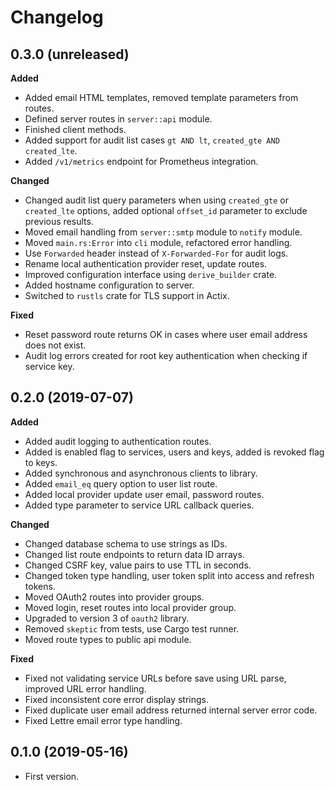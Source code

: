 # Changelog

## 0.3.0 (unreleased)

**Added**

- Added email HTML templates, removed template parameters from routes.
- Defined server routes in `server::api` module.
- Finished client methods.
- Added support for audit list cases `gt AND lt`, `created_gte AND created_lte`.
- Added `/v1/metrics` endpoint for Prometheus integration.

**Changed**

- Changed audit list query parameters when using `created_gte` or `created_lte` options, added optional `offset_id` parameter to exclude previous results.
- Moved email handling from `server::smtp` module to `notify` module.
- Moved `main.rs:Error` into `cli` module, refactored error handling.
- Use `Forwarded` header instead of `X-Forwarded-For` for audit logs.
- Rename local authentication provider reset, update routes.
- Improved configuration interface using `derive_builder` crate.
- Added hostname configuration to server.
- Switched to `rustls` crate for TLS support in Actix.

**Fixed**

- Reset password route returns OK in cases where user email address does not exist.
- Audit log errors created for root key authentication when checking if service key.

## 0.2.0 (2019-07-07)

**Added**

- Added audit logging to authentication routes.
- Added is enabled flag to services, users and keys, added is revoked flag to keys.
- Added synchronous and asynchronous clients to library.
- Added `email_eq` query option to user list route.
- Added local provider update user email, password routes.
- Added type parameter to service URL callback queries.

**Changed**

- Changed database schema to use strings as IDs.
- Changed list route endpoints to return data ID arrays.
- Changed CSRF key, value pairs to use TTL in seconds.
- Changed token type handling, user token split into access and refresh tokens.
- Moved OAuth2 routes into provider groups.
- Moved login, reset routes into local provider group.
- Upgraded to version 3 of `oauth2` library.
- Removed `skeptic` from tests, use Cargo test runner.
- Moved route types to public api module.

**Fixed**

- Fixed not validating service URLs before save using URL parse, improved URL error handling.
- Fixed inconsistent core error display strings.
- Fixed duplicate user email address returned internal server error code.
- Fixed Lettre email error type handling.

## 0.1.0 (2019-05-16)

- First version.
